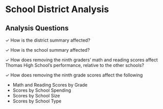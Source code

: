 # School District Analysis
## Analysis Questions 
✓ How is the district summary
affected?

✓ How is the school summary
affected?

✓ How does removing the ninth
graders’ math and reading scores
affect Thomas High School’s
performance, relative to the other
schools?

✓ How does removing the ninth
grade scores affect the following
- Math and Reading Scores
by Grade
- Scores by School
Spending
- Scores by School Size
- Scores by School Type
